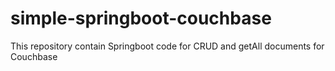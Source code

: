 # simple-springboot-couchbase
This repository contain Springboot code for CRUD and getAll documents for Couchbase
